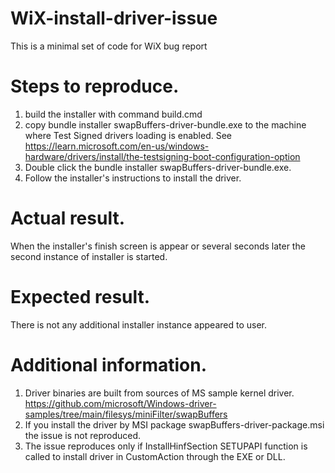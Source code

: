 # WiX-install-driver-issue
This is a minimal set of code for WiX bug report

# Steps to reproduce.

1. build the installer with command build.cmd
2. copy bundle installer swapBuffers-driver-bundle.exe to the machine where Test Signed drivers loading is enabled. See https://learn.microsoft.com/en-us/windows-hardware/drivers/install/the-testsigning-boot-configuration-option
3. Double click the bundle installer swapBuffers-driver-bundle.exe.
4. Follow the installer's instructions to install the driver.

# Actual result.

When the installer's finish screen is appear or several seconds later the second instance of installer is started.

# Expected result.

There is not any additional installer instance appeared to user.

# Additional information.

1. Driver binaries are built from sources of MS sample kernel driver.
https://github.com/microsoft/Windows-driver-samples/tree/main/filesys/miniFilter/swapBuffers
2. If you install the driver by MSI package swapBuffers-driver-package.msi the issue is not reproduced.
3. The issue reproduces only if InstallHinfSection SETUPAPI function is called to install driver in CustomAction through the EXE or DLL.
